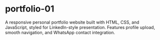 # portfolio-01
A responsive personal portfolio website built with HTML, CSS, and JavaScript, styled for LinkedIn-style presentation. Features profile upload, smooth navigation, and WhatsApp contact integration.
